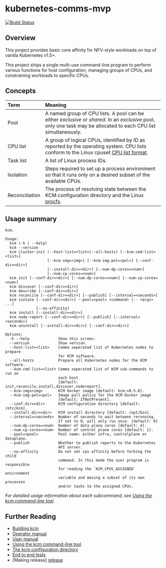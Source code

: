 <!--
Intel License for KCM (version January 2017)

Copyright (c) 2017 Intel Corporation.

Use.  You may use the software (the "Software"), without modification, provided
the following conditions are met:

* Neither the name of Intel nor the names of its suppliers may be used to
  endorse or promote products derived from this Software without specific
  prior written permission.
* No reverse engineering, decompilation, or disassembly of this Software
  is permitted.

Limited patent license.  Intel grants you a world-wide, royalty-free,
non-exclusive license under patents it now or hereafter owns or controls to
make, have made, use, import, offer to sell and sell ("Utilize") this Software,
but solely to the extent that any such patent is necessary to Utilize the
Software alone. The patent license shall not apply to any combinations which
include this software.  No hardware per se is licensed hereunder.

Third party and other Intel programs.  "Third Party Programs" are the files
listed in the "third-party-programs.txt" text file that is included with the
Software and may include Intel programs under separate license terms. Third
Party Programs, even if included with the distribution of the Materials, are
governed by separate license terms and those license terms solely govern your
use of those programs.

DISCLAIMER.  THIS SOFTWARE IS PROVIDED "AS IS" AND ANY EXPRESS OR IMPLIED
WARRANTIES, INCLUDING, BUT NOT LIMITED TO, THE IMPLIED WARRANTIES OF
MERCHANTABILITY, FITNESS FOR A PARTICULAR PURPOSE, AND NON-INFRINGEMENT ARE
DISCLAIMED. THIS SOFTWARE IS NOT INTENDED NOR AUTHORIZED FOR USE IN SYSTEMS OR
APPLICATIONS WHERE FAILURE OF THE SOFTWARE MAY CAUSE PERSONAL INJURY OR DEATH.

LIMITATION OF LIABILITY. IN NO EVENT WILL INTEL BE LIABLE FOR ANY DIRECT,
INDIRECT, INCIDENTAL, SPECIAL, EXEMPLARY, OR CONSEQUENTIAL DAMAGES (INCLUDING,
BUT NOT LIMITED TO, PROCUREMENT OF SUBSTITUTE GOODS OR SERVICES; LOSS OF USE,
DATA, OR PROFITS; OR BUSINESS INTERRUPTION) HOWEVER CAUSED AND ON ANY THEORY OF
LIABILITY, WHETHER IN CONTRACT, STRICT LIABILITY, OR TORT (INCLUDING NEGLIGENCE
OR OTHERWISE) ARISING IN ANY WAY OUT OF THE USE OF THIS SOFTWARE, EVEN IF
ADVISED OF THE POSSIBILITY OF SUCH DAMAGE. YOU AGREE TO INDEMNIFIY AND HOLD
INTEL HARMLESS AGAINST ANY CLAIMS AND EXPENSES RESULTING FROM YOUR USE OR
UNAUTHORIZED USE OF THE SOFTWARE.

No support.  Intel may make changes to the Software, at any time without
notice, and is not obligated to support, update or provide training for the
Software.

Termination. Intel may terminate your right to use the Software in the event of
your breach of this Agreement and you fail to cure the breach within a
reasonable period of time.

Feedback.  Should you provide Intel with comments, modifications, corrections,
enhancements or other input ("Feedback") related to the Software Intel will be
free to use, disclose, reproduce, license or otherwise distribute or exploit
the Feedback in its sole discretion without any obligations or restrictions of
any kind, including without limitation, intellectual property rights or
licensing obligations.

Compliance with laws.  You agree to comply with all relevant laws and
regulations governing your use, transfer, import or export (or prohibition
thereof) of the Software.

Governing law.  All disputes will be governed by the laws of the United States
of America and the State of Delaware without reference to conflict of law
principles and subject to the exclusive jurisdiction of the state or federal
courts sitting in the State of Delaware, and each party agrees that it submits
to the personal jurisdiction and venue of those courts and waives any
objections. The United Nations Convention on Contracts for the International
Sale of Goods (1980) is specifically excluded and will not apply to the
Software.
-->

# kubernetes-comms-mvp

[![Build Status](https://travis-ci.com/intelsdi-x/kubernetes-comms-mvp.svg?token=ajyZ5osyX5HNjsUu5muj&branch=master)](https://travis-ci.com/intelsdi-x/kubernetes-comms-mvp)

## Overview

This project provides basic core affinity for NFV-style workloads on top
of vanilla Kubernetes v1.5+.

This project ships a single multi-use command-line program to perform
various functions for host configuration, managing groups of CPUs, and
constraining workloads to specific CPUs.

## Concepts

| Term           | Meaning |
| :------------- | :------ |
| Pool           | A named group of CPU lists. A pool can be either _exclusive_ or _shared_. In an _exclusive_ pool, only one task may be allocated to each CPU list simultaneously. |
| CPU list       | A group of logical CPUs, identified by ID as reported by the operating system. CPU lists conform to the Linux cpuset [CPU list format][cpu-list]. |
| Task list      | A list of Linux process IDs. |
| Isolation      | Steps required to set up a process environment so that it runs only on a desired subset of the available CPUs. |
| Reconciliation | The process of resolving state between the KCM configuration directory and the Linux [procfs][procfs]. |

## Usage summary

```
kcm.

Usage:
  kcm (-h | --help)
  kcm --version
  kcm cluster-init (--host-list=<list>|--all-hosts) [--kcm-cmd-list=<list>]
                   [--kcm-img=<img>] [--kcm-img-pol=<pol>] [--conf-dir=<dir>]
                   [--install-dir=<dir>] [--num-dp-cores=<num>]
                   [--num-cp-cores=<num>]
  kcm init [--conf-dir=<dir>] [--num-dp-cores=<num>] [--num-cp-cores=<num>]
  kcm discover [--conf-dir=<dir>]
  kcm describe [--conf-dir=<dir>]
  kcm reconcile [--conf-dir=<dir>] [--publish] [--interval=<seconds>]
  kcm isolate [--conf-dir=<dir>] --pool=<pool> <command> [-- <args> ...]
              [--no-affinity]
  kcm install [--install-dir=<dir>]
  kcm node-report [--conf-dir=<dir>] [--publish] [--interval=<seconds>]
  kcm uninstall [--install-dir=<dir>] [--conf-dir=<dir>]

Options:
  -h --help             Show this screen.
  --version             Show version.
  --host-list=<list>    Comma seperated list of Kubernetes nodes to prepare
                        for KCM software.
  --all-hosts           Prepare all Kubernetes nodes for the KCM software.
  --kcm-cmd-list=<list> Comma seperated list of KCM sub-commands to run on
                        each host
                        [default: init,reconcile,install,discover,nodereport].
  --kcm-img=<img>       KCM Docker image [default: kcm:v0.5.0].
  --kcm-img-pol=<pol>   Image pull policy for the KCM Docker image
                        [default: IfNotPresent].
  --conf-dir=<dir>      KCM configuration directory [default: /etc/kcm].
  --install-dir=<dir>   KCM install directory [default: /opt/bin].
  --interval=<seconds>  Number of seconds to wait between rerunning.
                        If set to 0, will only run once. [default: 0]
  --num-dp-cores=<num>  Number of data plane cores [default: 4].
  --num-cp-cores=<num>  Number of control plane cores [default: 1].
  --pool=<pool>         Pool name: either infra, controlplane or dataplane.
  --publish             Whether to publish reports to the Kubernetes
                        API server.
  --no-affinity         Do not set cpu affinity before forking the child
                        command. In this mode the user program is responsible
                        for reading the `KCM_CPUS_ASSIGNED` environment
                        variable and moving a subset of its own processes
                        and/or tasks to the assigned CPUs.
```

_For detailed usage information about each subcommand, see
[Using the kcm command-line tool][doc-cli]._

## Further Reading

- [Building kcm][doc-build]
- [Operator manual][doc-operator]
- [User manual][doc-user]
- [Using the kcm command-line tool][doc-cli]
- [The kcm configuration directory][doc-config]
- [End to end tests][doc-e2e]
- [Making release] [release]

[cpu-list]: http://man7.org/linux/man-pages/man7/cpuset.7.html#FORMATS
[doc-build]: docs/build.md
[doc-cli]: docs/cli.md
[doc-config]: docs/config.md
[doc-operator]: docs/operator.md
[doc-user]: docs/user.md
[procfs]: http://man7.org/linux/man-pages/man5/proc.5.html
[doc-e2e]: docs/end-to-end-tests.md
[release]: RELEASE.md
